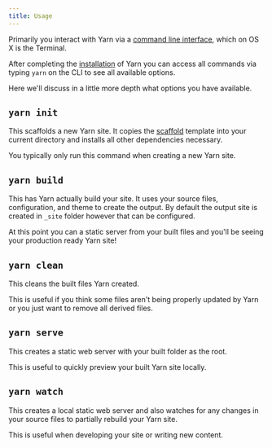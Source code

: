 ```yaml
---
title: Usage
---
```


Primarily you interact with Yarn via a [command line interface](https://en.wikipedia.org/wiki/Command-line_interface), which on OS X is the Terminal.

After completing the [installation](/docs/installation/) of Yarn you can access all commands via typing `yarn` on the CLI to see all available options.

Here we'll discuss in a little more depth what options you have available.

## `yarn init`
This scaffolds a new Yarn site. It copies the [scaffold](https://github.com/yarnjs/yarn-scaffold) template into your current directory and installs all other dependencies necessary.

You typically only run this command when creating a new Yarn site.

## `yarn build`
This has Yarn actually build your site. It uses your source files, configuration, and theme to create the output. By default the output site is created in `_site` folder however that can be configured.

At this point you can a static server from your built files and you'll be seeing your production ready Yarn site!

## `yarn clean`
This cleans the built files Yarn created.

This is useful if you think some files aren't being properly updated by Yarn or you just want to remove all derived files.

## `yarn serve`
This creates a static web server with your built folder as the root.

This is useful to quickly preview your built Yarn site locally.

## `yarn watch`
This creates a local static web server and also watches for any changes in your source files to partially rebuild your Yarn site.

This is useful when developing your site or writing new content.